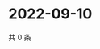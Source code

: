 # 2022-09-10

共 0 条

<!-- BEGIN WEIBO -->
<!-- 最后更新时间 Sat Sep 10 2022 21:23:17 GMT+0800 (China Standard Time) -->

<!-- END WEIBO -->
